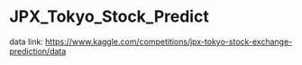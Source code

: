 # JPX_Tokyo_Stock_Predict

data link: https://www.kaggle.com/competitions/jpx-tokyo-stock-exchange-prediction/data
